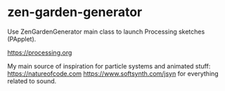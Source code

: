 # zen-garden-generator

Use ZenGardenGenerator main class to launch Processing sketches (PApplet).

https://processing.org

My main source of inspiration for particle systems and animated stuff: https://natureofcode.com
https://www.softsynth.com/jsyn for everything related to sound.

